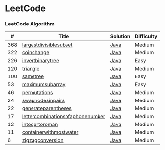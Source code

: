 LeetCode
========

### LeetCode Algorithm


| #   | Title                                                                                                                             | Solution                                                                                        | Difficulty |
| --- | ----------------------------------------------------------------------------------------------------------------------------------| ----------------------------------------------------------------------------------------------- | ---------- |
| 368 | [largestdivisiblesubset](https://leetcode-cn.com/problems/largest-divisible-subset/)                                              | [Java](./algorithms/java/368.LargestDivisibleSubset.java)                                       | Medium     |
| 322 | [coinchange](https://leetcode-cn.com/problems/coin-change/)                                                                       | [Java](./algorithms/java/322.CoinChange.java)                                                   | Medium     |
| 226 | [invertbinarytree](https://leetcode-cn.com/problems/invert-binary-tree/)                                                          | [Java](./algorithms/java/226.InvertBinaryTree.java)                                             | Easy       |
| 120 | [triangle](https://leetcode-cn.com/problems/triangle/)                                                                            | [Java](./algorithms/java/120.Triangle.java)                                                     | Medium     |
| 100 | [sametree](https://leetcode-cn.com/problems/same-tree/)                                                                           | [Java](./algorithms/java/100.SameTree.java)                                                     | Easy       |
| 53  | [maximumsubarray](https://leetcode-cn.com/problems/maximum-subarray/)                                                             | [Java](./algorithms/java/53.MaximumSubarray.java)                                               | Easy       |
| 46  | [permutations](https://leetcode-cn.com/problems/permutations/)                                                                    | [Java](./algorithms/java/46.Permutations.java)                                                  | Medium     |
| 24  | [swapnodesinpairs](https://leetcode-cn.com/problems/swap-nodes-in-pairs/)                                                         | [Java](./algorithms/java/24.SwapNodesInPairs.java)                                              | Medium     |
| 22  | [generateparentheses](https://leetcode-cn.com/problems/generate-parenthess/)                                                      | [Java](./algorithms/java/22.GenerateParentheses.java)                                           | Medium     |
| 17  | [lettercombinationsofaphonenumber](https://leetcode-cn.com/problems/letter-combinations-of-a-phone-number/)                       | [Java](./algorithms/java/17.LetterCombinationsofaPhoneNumber.java)                              | Medium     |
| 12  | [integertoroman](https://leetcode-cn.com/problems/integer-to-roman/)                                                              | [Java](./algorithms/java/12.IntegerToRoman.java)                                                | Medium     |
| 11  | [containerwithmostwater](https://leetcode-cn.com/problems/container-with-most-water/)                                             | [Java](./algorithms/java/11.ContainerWithMostWater.java)                                        | Medium     |
| 6   | [zigzagconversion](https://leetcode-cn.com/problems/zigzag-conversion/)                                                           | [Java](./algorithms/java/6.ZigZagConversion.java)                                               | Medium     |



